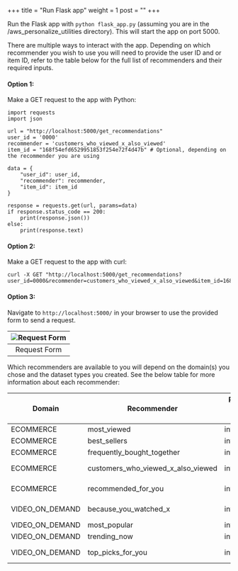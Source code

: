 +++
title = "Run Flask app"
weight = 1
post = ""
+++

Run the Flask app with `python flask_app.py` (assuming you are in the /aws_personalize_utilities directory). This will start the app on port 5000. 

There are multiple ways to interact with the app. Depending on which recommender you wish to use you will need to provide the user ID and or item ID, refer to the table below for the full list of recommenders and their required inputs.

#### **Option 1:** 
Make a GET request to the app with Python:
```
import requests
import json

url = "http://localhost:5000/get_recommendations"
user_id = '0000'
recommender = 'customers_who_viewed_x_also_viewed'
item_id = "168f54efd6529951853f254e72f4d47b" # Optional, depending on the recommender you are using

data = {
    "user_id": user_id,
    "recommender": recommender,
    "item_id": item_id
}

response = requests.get(url, params=data)
if response.status_code == 200:
    print(response.json())
else:
    print(response.text)
```

#### **Option 2:** 
Make a GET request to the app with curl:
```
curl -X GET "http://localhost:5000/get_recommendations?user_id=0000&recommender=customers_who_viewed_x_also_viewed&item_id=168f54efd6529951853f254e72f4d47b"
```

#### **Option 3:** 
Navigate to `http://localhost:5000/` in your browser to use the provided form to send a request. 

| ![Request Form](../images/recommendation_flask_ui.png) |
|:--:|
| Request Form |

Which recommenders are available to you will depend on the domain(s) you chose and the dataset types you created. See the below table for more information about each recommender:

| Domain | Recommender | Required dataset types | Optional dataset types | Required input parameters | Optional input parameters |
| ------ | ------ | ------ | ------ | ------ | ------ |
| ECOMMERCE | most_viewed | interactions |  | user_id |  |
| ECOMMERCE | best_sellers | interactions |  | user_id |  |
| ECOMMERCE | frequently_bought_together | interactions |  | item_id |  |
| ECOMMERCE | customers_who_viewed_x_also_viewed | interactions |  | user_id, item_id |  |
| ECOMMERCE | recommended_for_you | interactions | items, users | user_id |  |
| VIDEO_ON_DEMAND | because_you_watched_x | interactions |  | user_id, item_id |  |
| VIDEO_ON_DEMAND | most_popular | interactions |  | user_id |  |
| VIDEO_ON_DEMAND | trending_now | interactions |  |  |  |
| VIDEO_ON_DEMAND | top_picks_for_you | interactions | items, users | user_id |  |
